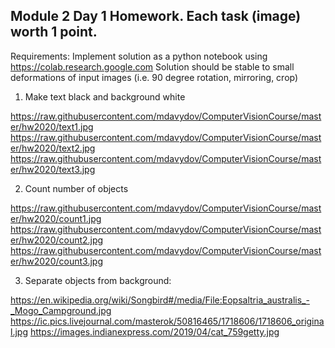 ## Module 2 Day 1 Homework. Each task (image) worth 1 point. 

Requirements:
Implement solution as a python notebook using https://colab.research.google.com
Solution should be stable to small deformations of input images (i.e. 90 degree rotation, mirroring, crop)

1. Make text black and background white

https://raw.githubusercontent.com/mdavydov/ComputerVisionCourse/master/hw2020/text1.jpg
https://raw.githubusercontent.com/mdavydov/ComputerVisionCourse/master/hw2020/text2.jpg
https://raw.githubusercontent.com/mdavydov/ComputerVisionCourse/master/hw2020/text3.jpg

2. Count number of objects

https://raw.githubusercontent.com/mdavydov/ComputerVisionCourse/master/hw2020/count1.jpg
https://raw.githubusercontent.com/mdavydov/ComputerVisionCourse/master/hw2020/count2.jpg
https://raw.githubusercontent.com/mdavydov/ComputerVisionCourse/master/hw2020/count3.jpg

3. Separate objects from background:

https://en.wikipedia.org/wiki/Songbird#/media/File:Eopsaltria_australis_-_Mogo_Campground.jpg
https://ic.pics.livejournal.com/masterok/50816465/1718606/1718606_original.jpg
https://images.indianexpress.com/2019/04/cat_759getty.jpg
